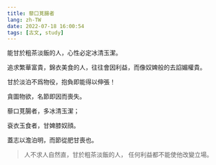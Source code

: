 ```yaml
---
title: 藜口莧腸者
lang: zh-TW
date: 2022-07-18 16:00:54
tags: [古文, study]
---
```


能甘於粗茶淡飯的人，心性必定冰清玉潔。

追求繁華富貴，錦衣美食的人，往往會因利益，而像奴婢般的去諂媚權貴。

甘於淡泊不爲物役，抱負即能得以伸張！

貪圖物欲，名節即因而喪失。

藜口莧腸者，多冰清玉潔；

袞衣玉食者，甘婢膝奴顔。

蓋志以澹泊明，而節從肥甘喪也。

> 人不求人自然直，甘於粗茶淡飯的人，
> 任何利益都不能使他改變立場。